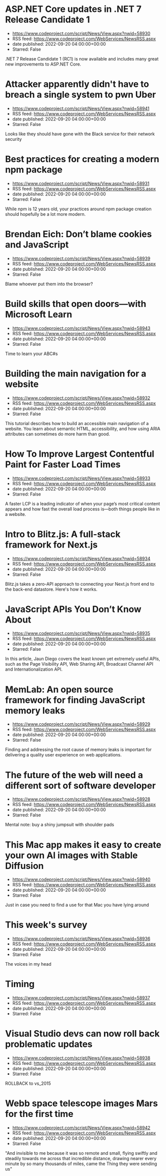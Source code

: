 # ASP.NET Core updates in .NET 7 Release Candidate 1
 - https://www.codeproject.com/script/News/View.aspx?nwid=58930
 - RSS feed: https://www.codeproject.com/WebServices/NewsRSS.aspx
 - date published: 2022-09-20 04:00:00+00:00
 - Starred: False

.NET 7 Release Candidate 1 (RC1) is now available and includes many great new improvements to ASP.NET Core.

# Attacker apparently didn't have to breach a single system to pwn Uber
 - https://www.codeproject.com/script/News/View.aspx?nwid=58941
 - RSS feed: https://www.codeproject.com/WebServices/NewsRSS.aspx
 - date published: 2022-09-20 04:00:00+00:00
 - Starred: False

Looks like they should have gone with the Black service for their network security

# Best practices for creating a modern npm package
 - https://www.codeproject.com/script/News/View.aspx?nwid=58931
 - RSS feed: https://www.codeproject.com/WebServices/NewsRSS.aspx
 - date published: 2022-09-20 04:00:00+00:00
 - Starred: False

While npm is 12 years old, your practices around npm package creation should hopefully be a lot more modern.

# Brendan Eich: Don’t blame cookies and JavaScript
 - https://www.codeproject.com/script/News/View.aspx?nwid=58939
 - RSS feed: https://www.codeproject.com/WebServices/NewsRSS.aspx
 - date published: 2022-09-20 04:00:00+00:00
 - Starred: False

Blame whoever put them into the browser?

# Build skills that open doors—with Microsoft Learn
 - https://www.codeproject.com/script/News/View.aspx?nwid=58943
 - RSS feed: https://www.codeproject.com/WebServices/NewsRSS.aspx
 - date published: 2022-09-20 04:00:00+00:00
 - Starred: False

Time to learn your ABC#s

# Building the main navigation for a website
 - https://www.codeproject.com/script/News/View.aspx?nwid=58932
 - RSS feed: https://www.codeproject.com/WebServices/NewsRSS.aspx
 - date published: 2022-09-20 04:00:00+00:00
 - Starred: False

This tutorial describes how to build an accessible main navigation of a website. You learn about semantic HTML, accessibility, and how using ARIA attributes can sometimes do more harm than good.

# How To Improve Largest Contentful Paint for Faster Load Times
 - https://www.codeproject.com/script/News/View.aspx?nwid=58933
 - RSS feed: https://www.codeproject.com/WebServices/NewsRSS.aspx
 - date published: 2022-09-20 04:00:00+00:00
 - Starred: False

A faster LCP is a leading indicator of when your page’s most critical content appears and how fast the overall load process is—both things people like in a website.

# Intro to Blitz.js: A full-stack framework for Next.js
 - https://www.codeproject.com/script/News/View.aspx?nwid=58934
 - RSS feed: https://www.codeproject.com/WebServices/NewsRSS.aspx
 - date published: 2022-09-20 04:00:00+00:00
 - Starred: False

Blitz.js takes a zero-API approach to connecting your Next.js front end to the back-end datastore. Here's how it works.

# JavaScript APIs You Don’t Know About
 - https://www.codeproject.com/script/News/View.aspx?nwid=58935
 - RSS feed: https://www.codeproject.com/WebServices/NewsRSS.aspx
 - date published: 2022-09-20 04:00:00+00:00
 - Starred: False

In this article, Jaun Diego covers the least known yet extremely useful APIs, such as the Page Visibility API, Web Sharing API, Broadcast Channel API and Internationalization API.

# MemLab: An open source framework for finding JavaScript memory leaks
 - https://www.codeproject.com/script/News/View.aspx?nwid=58929
 - RSS feed: https://www.codeproject.com/WebServices/NewsRSS.aspx
 - date published: 2022-09-20 04:00:00+00:00
 - Starred: False

Finding and addressing the root cause of memory leaks is important for delivering a quality user experience on web applications.

# The future of the web will need a different sort of software developer
 - https://www.codeproject.com/script/News/View.aspx?nwid=58928
 - RSS feed: https://www.codeproject.com/WebServices/NewsRSS.aspx
 - date published: 2022-09-20 04:00:00+00:00
 - Starred: False

Mental note: buy a shiny jumpsuit with shoulder pads

# This Mac app makes it easy to create your own AI images with Stable Diffusion
 - https://www.codeproject.com/script/News/View.aspx?nwid=58940
 - RSS feed: https://www.codeproject.com/WebServices/NewsRSS.aspx
 - date published: 2022-09-20 04:00:00+00:00
 - Starred: False

Just in case you need to find a use for that Mac you have lying around

# This week's survey
 - https://www.codeproject.com/script/News/View.aspx?nwid=58936
 - RSS feed: https://www.codeproject.com/WebServices/NewsRSS.aspx
 - date published: 2022-09-20 04:00:00+00:00
 - Starred: False

The voices in my head

# Timing
 - https://www.codeproject.com/script/News/View.aspx?nwid=58937
 - RSS feed: https://www.codeproject.com/WebServices/NewsRSS.aspx
 - date published: 2022-09-20 04:00:00+00:00
 - Starred: False



# Visual Studio devs can now roll back problematic updates
 - https://www.codeproject.com/script/News/View.aspx?nwid=58938
 - RSS feed: https://www.codeproject.com/WebServices/NewsRSS.aspx
 - date published: 2022-09-20 04:00:00+00:00
 - Starred: False

ROLLBACK to vs_2015

# Webb space telescope images Mars for the first time
 - https://www.codeproject.com/script/News/View.aspx?nwid=58942
 - RSS feed: https://www.codeproject.com/WebServices/NewsRSS.aspx
 - date published: 2022-09-20 04:00:00+00:00
 - Starred: False

"And invisible to me because it was so remote and small, flying swiftly and steadily towards me across that incredible distance, drawing nearer every minute by so many thousands of miles, came the Thing they were sending us"
